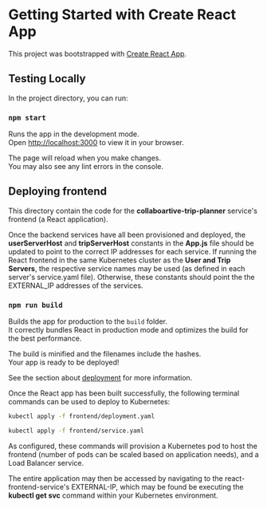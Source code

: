 # Getting Started with Create React App

This project was bootstrapped with [Create React App](https://github.com/facebook/create-react-app).

## Testing Locally

In the project directory, you can run:

### `npm start`

Runs the app in the development mode.\
Open [http://localhost:3000](http://localhost:3000) to view it in your browser.

The page will reload when you make changes.\
You may also see any lint errors in the console.

## Deploying frontend

This directory contain the code for the **collaboartive-trip-planner** service's frontend (a React application).

Once the backend services have all been provisioned and deployed, the **userServerHost** and **tripServerHost** constants in the **App.js** file should be updated to point to the correct IP addresses for each service. If running the React frontend in the same Kubernetes cluster as the **User and Trip Servers**, the respective service names may be used (as defined in each server's service.yaml file). Otherwise, these constants should point the the EXTERNAL_IP addresses of the services.


### `npm run build`

Builds the app for production to the `build` folder.\
It correctly bundles React in production mode and optimizes the build for the best performance.

The build is minified and the filenames include the hashes.\
Your app is ready to be deployed!

See the section about [deployment](https://facebook.github.io/create-react-app/docs/deployment) for more information.

Once the React app has been built successfully, the following terminal commands can be used to deploy to Kubernetes:

```bash
kubectl apply -f frontend/deployment.yaml

kubectl apply -f frontend/service.yaml
```


As configured, these commands will provision a Kubernetes pod to host the frontend (number of pods can be scaled based on application needs), and a Load Balancer service.

The entire application may then be accessed by navigating to the react-frontend-service's EXTERNAL-IP, which may be found be executing the **kubectl get svc** command within your Kubernetes environment.

